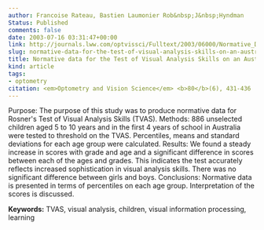 ```yaml
---
author: Francoise Rateau, Bastien Laumonier Rob&nbsp;J&nbsp;Hyndman
Status: Published
comments: false
date: 2003-07-16 03:31:47+00:00
link: http://journals.lww.com/optvissci/Fulltext/2003/06000/Normative_Data_for_the_Rosner_Test_of_Visual.8.aspx
slug: normative-data-for-the-test-of-visual-analysis-skills-on-an-australian-population
title: Normative data for the Test of Visual Analysis Skills on an Australian population
kind: article
tags:
- optometry
citation: <em>Optometry and Vision Science</em> <b>80</b>(6), 431-436
---
```



Purpose: The purpose of this study was to produce normative data for Rosner's Test of Visual Analysis Skills (TVAS). Methods: 886 unselected children aged 5 to 10 years and in the first 4 years of school in Australia were tested to threshold on the TVAS. Percentiles, means and standard deviations for each age group were calculated. Results: We found a steady increase in scores with grade and age and a significant difference in scores between each of the ages and grades. This indicates the test accurately reflects increased sophistication in visual analysis skills. There was no significant difference between girls and boys. Conclusions: Normative data is presented in terms of percentiles on each age group. Interpretation of the scores is discussed.

**Keywords:** TVAS, visual analysis, children, visual information processing, learning

